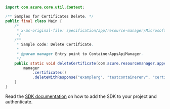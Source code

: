 ```java
import com.azure.core.util.Context;

/** Samples for Certificates Delete. */
public final class Main {
    /*
     * x-ms-original-file: specification/app/resource-manager/Microsoft.App/preview/2022-01-01-preview/examples/Certificate_Delete.json
     */
    /**
     * Sample code: Delete Certificate.
     *
     * @param manager Entry point to ContainerAppsApiManager.
     */
    public static void deleteCertificate(com.azure.resourcemanager.appcontainers.ContainerAppsApiManager manager) {
        manager
            .certificates()
            .deleteWithResponse("examplerg", "testcontainerenv", "certificate-firendly-name", Context.NONE);
    }
}
```

Read the [SDK documentation](https://github.com/Azure/azure-sdk-for-java/blob/azure-resourcemanager-appcontainers_1.0.0-beta.1/sdk/appcontainers/azure-resourcemanager-appcontainers/README.md) on how to add the SDK to your project and authenticate.
